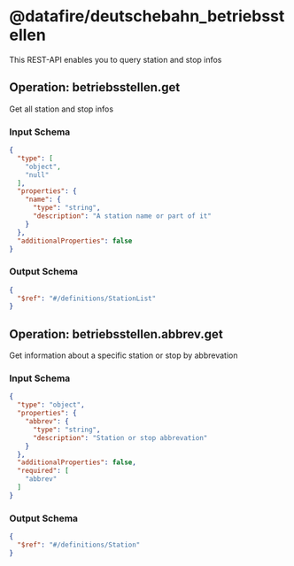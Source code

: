 # @datafire/deutschebahn_betriebsstellen
This REST-API enables you to query station and stop infos

## Operation: betriebsstellen.get
Get all station and stop infos

### Input Schema
```json
{
  "type": [
    "object",
    "null"
  ],
  "properties": {
    "name": {
      "type": "string",
      "description": "A station name or part of it"
    }
  },
  "additionalProperties": false
}
```
### Output Schema
```json
{
  "$ref": "#/definitions/StationList"
}
```
## Operation: betriebsstellen.abbrev.get
Get information about a specific station or stop by abbrevation

### Input Schema
```json
{
  "type": "object",
  "properties": {
    "abbrev": {
      "type": "string",
      "description": "Station or stop abbrevation"
    }
  },
  "additionalProperties": false,
  "required": [
    "abbrev"
  ]
}
```
### Output Schema
```json
{
  "$ref": "#/definitions/Station"
}
```
